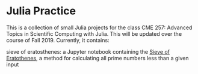 # Julia Practice

This is a collection of small Julia projects for the class CME 257: Advanced Topics in Scientific Computing with Julia. This will be updated over the course of Fall 2019. Currently, it contains:

sieve of eratosthenes: a Jupyter notebook containing the [Sieve of Eratothenes](https://en.wikipedia.org/wiki/Sieve_of_Eratosthenes), a method for calculating all prime numbers less than a given input

